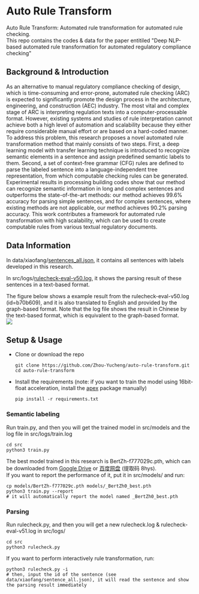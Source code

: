 # Auto Rule Transform
Auto Rule Transform: Automated rule transformation for automated rule checking.  
This repo contains the codes & data for the paper entitiled "Deep NLP-based automated rule transformation for automated regulatory compliance checking"  

## Background & Introduction
As an alternative to manual regulatory compliance checking of design, which is time-consuming and error-prone, automated rule checking (ARC) is expected to significantly promote the design process in the architecture, engineering, and construction (AEC) industry. The most vital and complex stage of ARC is interpreting regulation texts into a computer-processable format. However, existing systems and studies of rule interpretation cannot achieve both a high level of automation and scalability because they either require considerable manual effort or are based on a hard-coded manner.  
To address this problem, this research proposes a novel automated rule transformation method that mainly consists of two steps. First, a deep learning model with transfer learning technique is introduced to recognize semantic elements in a sentence and assign predefined semantic labels to them. Second, a set of context-free grammar (CFG) rules are defined to parse the labeled sentence into a language-independent tree representation, from which computable checking rules can be generated.  
Experimental results in processing building codes show that our method can recognize semantic information in long and complex sentences and outperforms the state-of-the-art methods: our method achieves 99.6% accuracy for parsing simple sentences, and for complex sentences, where existing methods are not applicable, our method achieves 90.2% parsing accuracy. This work contributes a framework for automated rule transformation with high scalability, which can be used to create computable rules from various textual regulatory documents.


## Data Information
In data/xiaofang/[sentences_all.json](https://github.com/Zhou-Yucheng/auto-rule-transform/blob/main/data/xiaofang/sentences_all.json), it contains all sentences with labels developed in this research.  

In src/logs/[rulecheck-eval-v50.log](https://github.com/Zhou-Yucheng/auto-rule-transform/blob/main/src/logs/rulecheck-eval-v50.log), it shows the parsing result of these sentences in a text-based format.  

The figure below shows a example result from the rulecheck-eval-v50.log (id=b70b609), and it is also translated to English and provided by the graph-based format. Note that the log file shows the result in Chinese by the text-based format, which is equivalent to the graph-based format.  
![](https://github.com/Zhou-Yucheng/auto-rule-transform/blob/main/src/logs/b70b609.jpg)


## Setup & Usage
- Clone or download the repo  
  ```
  git clone https://github.com/Zhou-Yucheng/auto-rule-transform.git
  cd auto-rule-transform
  ```
- Install the requirements (note: if you want to train the model using 16bit-float acceleration, install the [apex](https://github.com/NVIDIA/apex) package manually)
  ```
  pip install -r requirements.txt
  ```

### Semantic labeling
Run train.py, and then you will get the trained model in src/models and the log file in src/logs/train.log
  ```
cd src
python3 train.py
  ```
The best model trained in this research is BertZh-f777029c.pth, which can be downloaded from [Google Drive](https://drive.google.com/file/d/1hwm9h0Z-ocNijgLmbBltmarFe3CAmAbt/view?usp=sharing) or [百度网盘](https://pan.baidu.com/s/1iq1_13DHfZZrH6Z5TBrg0Q) (提取码 8hys).   
If you want to report the performance of it, put it in src/models/ and run:

  ```
cp models/BertZh-f777029c.pth models/_BertZh0_best.pth
python3 train.py --report 
# it will automatically report the model named _BertZh0_best.pth
  ```

### Parsing
Run rulecheck.py, and then you will get a new rulecheck.log & rulecheck-eval-v51.log in src/logs/  
  ```
cd src
python3 rulecheck.py
  ```
If you want to perform interactively rule transformation, run:
  ```
python3 rulecheck.py -i
# then, input the id of the sentence (see data/xiaofang/sentence_all.json), it will read the sentence and show the parsing result immediately
  ```

